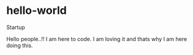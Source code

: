 # hello-world

Startup

Hello people..!! I am here to code. I am loving it and thats why I am here doing this.
